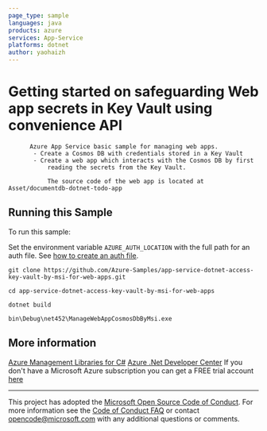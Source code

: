 ```yaml
---
page_type: sample
languages: java
products: azure
services: App-Service
platforms: dotnet
author: yaohaizh
---
```


# Getting started on safeguarding Web app secrets in Key Vault using convenience API #

          Azure App Service basic sample for managing web apps.
           - Create a Cosmos DB with credentials stored in a Key Vault
           - Create a web app which interacts with the Cosmos DB by first
               reading the secrets from the Key Vault.
         
               The source code of the web app is located at Asset/documentdb-dotnet-todo-app


## Running this Sample ##

To run this sample:

Set the environment variable `AZURE_AUTH_LOCATION` with the full path for an auth file. See [how to create an auth file](https://github.com/Azure/azure-libraries-for-net/blob/master/AUTH.md).

    git clone https://github.com/Azure-Samples/app-service-dotnet-access-key-vault-by-msi-for-web-apps.git

    cd app-service-dotnet-access-key-vault-by-msi-for-web-apps
  
    dotnet build
    
    bin\Debug\net452\ManageWebAppCosmosDbByMsi.exe

## More information ##

[Azure Management Libraries for C#](https://github.com/Azure/azure-sdk-for-net/tree/Fluent)
[Azure .Net Developer Center](https://azure.microsoft.com/en-us/develop/net/)
If you don't have a Microsoft Azure subscription you can get a FREE trial account [here](http://go.microsoft.com/fwlink/?LinkId=330212)

---

This project has adopted the [Microsoft Open Source Code of Conduct](https://opensource.microsoft.com/codeofconduct/). For more information see the [Code of Conduct FAQ](https://opensource.microsoft.com/codeofconduct/faq/) or contact [opencode@microsoft.com](mailto:opencode@microsoft.com) with any additional questions or comments.